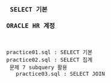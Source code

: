 <pre>
<h3> SELECT 기본 <br>
ORACLE HR 계정 </h3>

practice01.sql : SELECT 기본
practice02.sql : SELECT 집계 
 문제 7 subquery 활용
   practice03.sql : SELECT JOIN
</pre>